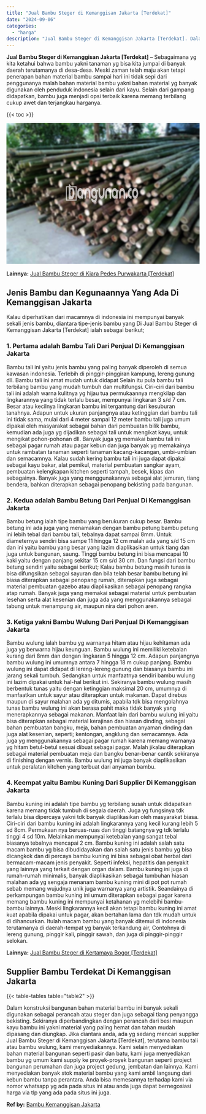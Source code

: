 ```yaml
---
title: "Jual Bambu Steger di Kemanggisan Jakarta [Terdekat]"
date: "2024-09-06"
categories: 
  - "harga"
description: "Jual Bambu Steger di Kemanggisan Jakarta [Terdekat]. Dalam konstruksi bangunan bahan material bambu ini banyak sekali digunakan sebagai perancah atau steger..."
---
```


**Jual Bambu Steger di Kemanggisan Jakarta \[Terdekat\]** – Sebagaimana yg kita ketahui bahwa bambu yakni tanaman yg bisa kita jumpai di banyak daerah terutamanya di desa-desa. Meski zaman telah maju akan tetapi penerapan bahan material bambu sampai hari ini tidak sepi dari penggunanya malah bahan material bambu yakni bahan material yg banyak digunakan oleh penduduk indonesia selain dari kayu. Selain dari gampang didapatkan, bambu juga menjadi opsi terbaik karena memang terbilang cukup awet dan terjangkau harganya.

{{< toc >}}

![Jual Bambu Steger di Kemanggisan Jakarta [Terdekat]](/images/jual-bambu-tali-20.png)

**Lainnya:** [Jual Bambu Steger di Kiara Pedes Purwakarta \[Terdekat\]](https://bambu.bangunan.co/jual-bambu-steger-di-kiara-pedes-purwakarta-terdekat/)

## Jenis Bambu dan Kegunaannya Yang Ada Di Kemanggisan Jakarta

Kalau diperhatikan dari macamnya di indonesia ini mempunyai banyak sekali jenis bambu, diantara tipe-jenis bambu yang Di Jual Bambu Steger di Kemanggisan Jakarta \[Terdekat\] ialah sebagai berikut;

### 1\. Pertama adalah Bambu Tali Dari Penjual Di Kemanggisan Jakarta

Bambu tali ini yaitu jenis bambu yang paling banyak diperoleh di semua kawasan indonesia. Terlebih di pinggir-pinggiran kampung, lereng gunung dll. Bambu tali ini amat mudah untuk didapat Selain itu pula bambu tali terbilang bambu yang mudah tumbuh dan multifungsi. Ciri-ciri dari bambu tali ini adalah warna kulitnya yg hijau tua permukaannya mengkilap dan lingkarannya yang tidak terlalu besar, mempunyai lingkaran 3 s/d 7 cm. Besar atau kecilnya lingkaran bambu ini tergantung dari kesuburan tanahnya. Adapun untuk ukuran panjangnya atau ketinggian dari bambu tali ini tidak sama, mulai dari 4 meter sampai 12 meter bambu tali juga umum dipakai oleh masyarakat sebagai bahan dari pembuatan bilik bambu, kemudian ada juga yg dijadikan sebagai tali untuk mengikat kayu, untuk mengikat pohon-pohonan dll. Banyak juga yg memakai bambu tali ini sebagai pagar rumah atau pagar kebun dan juga banyak yg memakainya untuk rambatan tanaman seperti tanaman kacang-kacangan, umbi-umbian dan semacamnya. Kalau sudah kering bambu tali ini juga dapat dipakai sebagai kayu bakar, alat pemikul, material pembuatan sangkar ayam, pembuatan kelengkapan kitchen seperti tampah, besek, kipas dan sebagainya. Banyak juga yang menggunakannya sebagai alat jemuran, tiang bendera, bahkan diterapkan sebagai penopang bekisting pada bangunan.

### 2\. Kedua adalah Bambu Betung Dari Penjual Di Kemanggisan Jakarta

Bambu betung ialah tipe bambu yang berukuran cukup besar. Bambu betung ini ada juga yang menamakan dengan bambu petung bambu petung ini lebih tebal dari bambu tali, tebalnya dapat sampai 8mm. Untuk diameternya sendiri bisa sampe 11 hingga 12 cm malah ada yang s/d 15 cm dan ini yaitu bambu yang besar yang lazim diaplikasikan untuk tiang dan juga untuk bangunan, saung. Tinggi bambu betung ini bisa mencapai 10 kaki yaitu dengan panjang sekitar 15 cm s/d 30 cm. Dan fungsi dari bambu betung sendiri yaitu sebagai berikut; Kalau bambu betung masih tunas ia bisa difungsikan sebagai sayuran dan bila telah besar bambu betung ini biasa diterapkan sebagai penopang rumah, diterapkan juga sebagai material pembuatan gazebo atau diaplikasikan sebagai penopang rangka atap rumah. Banyak juga yang memakai sebagai material untuk pembuatan lesehan serta alat kesenian dan juga ada yang menggunakannya sebagai tabung untuk menampung air, maupun nira dari pohon aren.

### 3\. Ketiga yakni Bambu Wulung Dari Penjual Di Kemanggisan Jakarta

Bambu wulung ialah bambu yg warnanya hitam atau hijau kehitaman ada juga yg berwarna hijau keunguan. Bambu wulung ini memiliki ketebalan kurang dari 8mm dan dengan lingkaran 5 hingga 12 cm. Adapun panjangnya bambu wulung ini umumnya antara 7 hingga 18 m cukup panjang. Bambu wulung ini dapat didapat di lereng-lereng gunung dan biasanya bambu ini jarang sekali tumbuh. Sedangkan untuk manfaatnya sendiri bambu wulung ini lazim dipakai untuk hal-hal berikut ini. Sekiranya bambu wulung masih berbentuk tunas yaitu dengan ketinggian maksimal 20 cm, umumnya di manfaatkan untuk sayur atau diterapkan untuk makanan. Dapat direbus maupun di sayur malahan ada yg ditumis, apabila tdk bisa mengolahnya tunas bambu wulung ini akan berasa pahit maka tidak banyak yang menerapkannya sebagai makanan. Manfaat lain dari bambu wulung ini yaitu bisa diterapkan sebagai material kerajinan dan hiasan dinding, sebagai bahan pembuatan bangku, meja, bahan pembuatan anyaman dinding dan juga alat kesenian, seperti; kentongan, angklung dan semacamnya. Ada juga yg menggunakannya sebagai pagar rumah karena memang warnanya yg hitam betul-betul sesuai dibuat sebagai pagar. Malah jikalau diterapkan sebagai material pembuatan meja dan bangku benar-benar cantik sekiranya di finishing dengan vernis. Bambu wulung ini juga banyak diaplikasikan untuk peralatan kitchen yang terbuat dari anyaman bambu.

### 4\. Keempat yaitu Bambu Kuning Dari Supplier Di Kemanggisan Jakarta

Bambu kuning ini adalah tipe bambu yg terbilang susah untuk didapatkan karena memang tidak tumbuh di segala daerah. Juga yg fungsinya tdk terlalu bisa dipercaya yakni tdk banyak diaplikasikan oleh masyarakat biasa. Ciri-ciri dari bambu kuning ini adalah lingkarannya yang kecil kurang lebih 5 sd 8cm. Permukaan nya beruas-ruas dan tinggi batangnya yg tdk terlalu tinggi 4 sd 10m. Melainkan mempunyai ketebalan yang sangat tebal biasanya tebalnya mencapai 2 cm. Bambu kuning ini adalah salah satu macam bambu yg bisa dibudidayakan dan salah satu jenis bambu yg bisa dicangkok dan di percaya bambu kuning ini bisa sebagai obat herbal dari bermacam-macam jenis penyakit. Seperti infeksi, hepatitis dan penyakit yang lainnya yang terkait dengan organ dalam. Bambu kuning ini juga di rumah-rumah minimalis, banyak diaplikasikan sebagai tumbuhan hiasan malahan ada yg sengaja menanam bambu kuning mini di pot pot rumah sebab memang wujudnya unik juga warnanya yang artistik. Seandainya di perkampungan bambu kuning ini umum diterapkan sebagai pagar karena memang bambu kuning ini mempunyai ketahanan yg melebihi bambu-bambu lainnya. Meski lingkarannya kecil akan tetapi bambu kuning ini amat kuat apabila dipakai untuk pagar, akan bertahan lama dan tdk mudah untuk di dihancurkan. Itulah macam bambu yang banyak ditemui di indonesia terutamanya di daerah-tempat yg banyak terkandung air, Contohnya di lereng gunung, pinggir kali, pinggir sawah, dan juga di pinggir-pinggir selokan.

**Lainnya:** [Jual Bambu Steger di Kertamaya Bogor \[Terdekat\]](https://bambu.bangunan.co/jual-bambu-steger-di-kertamaya-bogor-terdekat/)

## Supplier Bambu Terdekat Di Kemanggisan Jakarta

{{< table-tables table="table2" >}}

Dalam konstruksi bangunan bahan material bambu ini banyak sekali digunakan sebagai perancah atau steger dan juga sebagai tiang penyangga bekisting. Sekiranya diperbandingkan dengan perancah dari besi maupun kayu bambu ini yakni material yang paling hemat dan tahan mudah dipasang dan diungkap. Jika diantara anda, ada yg sedang mencari supplier Jual Bambu Steger di Kemanggisan Jakarta \[Terdekat\], terutama bambu tali atau bambu wulung, kami menyediakannya. Kami selain menyediakan bahan material bangunan seperti pasir dan batu, kami juga menyediakan bambu yg umum kami supply ke proyek-proyek bangunan seperti project bangunan perumahan dan juga project gedung, jembatan dan lainnya. Kami menyediakan banyak stok material bambu yang kami ambil langsung dari kebun bambu tanpa perantara. Anda bisa memesannya terhadap kami via nomor whatsapp yg ada pada situs ini atau anda juga dapat bernegosiasi harga via tlp yang ada pada situs ini juga.

**Ref by:** [Bambu Kemanggisan Jakarta](https://id.wikipedia.org/wiki/Bambu)
